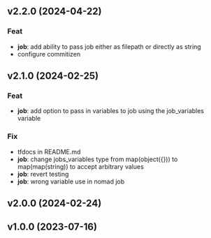 ## v2.2.0 (2024-04-22)

### Feat

- **job**: add ability to pass job either as filepath or directly as string
- configure commitizen

## v2.1.0 (2024-02-25)

### Feat

- **job**: add option to pass in variables to job using the job_variables variable

### Fix

- tfdocs in README.md
- **job**: change jobs_variables type from map(object({})) to map(map(string)) to accept arbitrary values
- **job**: revert testing
- **job**: wrong variable use in nomad job

## v2.0.0 (2024-02-24)

## v1.0.0 (2023-07-16)
